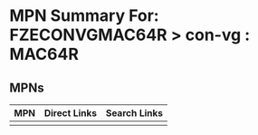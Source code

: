 



# MPN Summary For: FZECONVGMAC64R > con-vg : MAC64R

## MPNs
  

|MPN|Direct Links|Search Links|
| :--- | :--- | :--- |
||||
